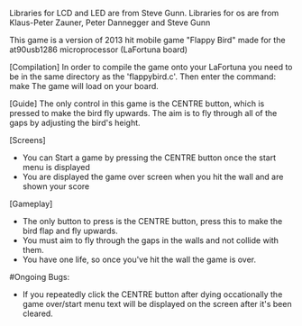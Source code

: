 Libraries for LCD and LED are from Steve Gunn.
Libraries for os are from Klaus-Peter Zauner, Peter Dannegger and Steve Gunn


This game is a version of 2013 hit mobile game "Flappy Bird" made for the at90usb1286 microprocessor (LaFortuna board)

[Compilation]
In order to compile the game onto your LaFortuna you need to be in the same directory as the 'flappybird.c'.
Then enter the command: make
The game will load on your board.

[Guide]
The only control in this game is the CENTRE button, which is pressed to make the bird fly upwards. The aim is to fly through all of the gaps by adjusting the bird's height.

[Screens]
  - You can Start a game by pressing the CENTRE button once the start menu is displayed
  - You are displayed the game over screen when you hit the wall and are shown your score

[Gameplay]
  - The only button to press is the CENTRE button, press this to make the bird flap and fly upwards.
  - You must aim to fly through the gaps in the walls and not collide with them.
  - You have one life, so once you've hit the wall the game is over.

#Ongoing Bugs:
  - If you repeatedly click the CENTRE button after dying occationally the game over/start menu text will be displayed on the screen after it's been cleared.
